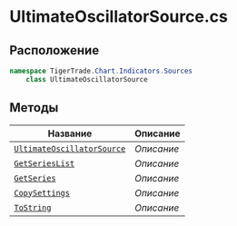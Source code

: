
# UltimateOscillatorSource.cs
## Расположение
```csharp
namespace TigerTrade.Chart.Indicators.Sources  
    class UltimateOscillatorSource
```

## Методы
| Название | Описание |
| --- | --- |
| [`UltimateOscillatorSource`](./Методы/UltimateOscillatorSource.md) | *Описание* |
| [`GetSeriesList`](./Методы/GetSeriesList.md) | *Описание* |
| [`GetSeries`](./Методы/GetSeries.md) | *Описание* |
| [`CopySettings`](./Методы/CopySettings.md) | *Описание* |
| [`ToString`](./Методы/ToString.md) | *Описание* |
